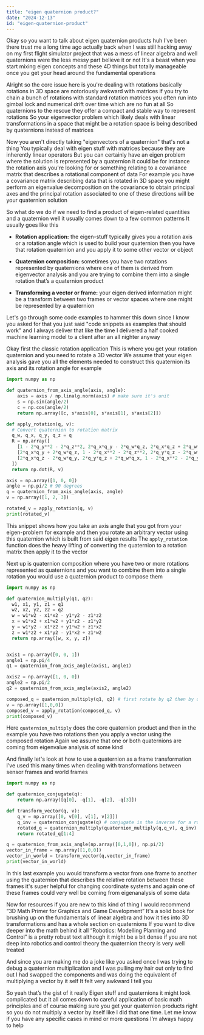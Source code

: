 ```yaml
---
title: "eigen quaternion product?"
date: "2024-12-13"
id: "eigen-quaternion-product"
---
```


Okay so you want to talk about eigen quaternion products huh I've been there trust me a long time ago actually back when I was still hacking away on my first flight simulator project that was a mess of linear algebra and well quaternions were the less messy part believe it or not It's a beast when you start mixing eigen concepts and these 4D things but totally manageable once you get your head around the fundamental operations

Alright so the core issue here is you're dealing with rotations basically rotations in 3D space are notoriously awkward with matrices if you try to chain a bunch of rotations with standard rotation matrices you often run into gimbal lock and numerical drift over time which are no fun at all So quaternions to the rescue they offer a compact and stable way to represent rotations So your eigenvector problem which likely deals with linear transformations in a space that might be a rotation space is being described by quaternions instead of matrices

Now you aren't directly taking "eigenvectors of a quaternion" that's not a thing You typically deal with eigen stuff with matrices because they are inherently linear operators But you can certainly have an eigen problem where the solution is represented by a quaternion it could be for instance the rotation axis you're looking for or something relating to a covariance matrix that describes a rotational component of data For example you have a covariance matrix describing data that is rotated in 3D space you might perform an eigenvalue decomposition on the covariance to obtain principal axes and the principal rotation associated to one of these directions will be your quaternion solution

So what do we do if we need to find a product of eigen-related quantities and a quaternion well it usually comes down to a few common patterns It usually goes like this

*   **Rotation application:** the eigen-stuff typically gives you a rotation axis or a rotation angle which is used to build your quaternion then you have that rotation quaternion and you apply it to some other vector or object

*   **Quaternion composition:** sometimes you have two rotations represented by quaternions where one of them is derived from eigenvector analysis and you are trying to combine them into a single rotation that’s a quaternion product

*   **Transforming a vector or frame:** your eigen derived information might be a transform between two frames or vector spaces where one might be represented by a quaternion

Let's go through some code examples to hammer this down since I know you asked for that you just said "code snippets as examples that should work" and I always deliver that like the time I delivered a half cooked machine learning model to a client after an all nighter anyway

Okay first the classic rotation application This is where you get your rotation quaternion and you need to rotate a 3D vector We assume that your eigen analysis gave you all the elements needed to construct this quaternion its axis and its rotation angle for example

```python
import numpy as np

def quaternion_from_axis_angle(axis, angle):
    axis = axis / np.linalg.norm(axis) # make sure it's unit
    s = np.sin(angle/2)
    c = np.cos(angle/2)
    return np.array([c, s*axis[0], s*axis[1], s*axis[2]])

def apply_rotation(q, v):
  # Convert quaternion to rotation matrix
  q_w, q_x, q_y, q_z = q
  R = np.array([
    [1 - 2*q_y**2 - 2*q_z**2, 2*q_x*q_y - 2*q_w*q_z, 2*q_x*q_z + 2*q_w*q_y],
    [2*q_x*q_y + 2*q_w*q_z, 1 - 2*q_x**2 - 2*q_z**2, 2*q_y*q_z - 2*q_w*q_x],
    [2*q_x*q_z - 2*q_w*q_y, 2*q_y*q_z + 2*q_w*q_x, 1 - 2*q_x**2 - 2*q_y**2]
  ])
  return np.dot(R, v)

axis = np.array([1, 0, 0])
angle = np.pi/2 # 90 degrees
q = quaternion_from_axis_angle(axis, angle)
v = np.array([1, 2, 3])

rotated_v = apply_rotation(q, v)
print(rotated_v)
```

This snippet shows how you take an axis angle that you got from your eigen-problem for example and then you rotate an arbitrary vector using this quaternion which is built from said eigen results The `apply_rotation` function does the heavy lifting of converting the quaternion to a rotation matrix then apply it to the vector

Next up is quaternion composition where you have two or more rotations represented as quaternions and you want to combine them into a single rotation you would use a quaternion product to compose them

```python
import numpy as np

def quaternion_multiply(q1, q2):
  w1, x1, y1, z1 = q1
  w2, x2, y2, z2 = q2
  w = w1*w2 - x1*x2 - y1*y2 - z1*z2
  x = w1*x2 + x1*w2 + y1*z2 - z1*y2
  y = w1*y2 - x1*z2 + y1*w2 + z1*x2
  z = w1*z2 + x1*y2 - y1*x2 + z1*w2
  return np.array([w, x, y, z])


axis1 = np.array([0, 0, 1])
angle1 = np.pi/4
q1 = quaternion_from_axis_angle(axis1, angle1)

axis2 = np.array([1, 0, 0])
angle2 = np.pi/2
q2 = quaternion_from_axis_angle(axis2, angle2)

composed_q = quaternion_multiply(q1, q2) # first rotate by q2 then by q1. It's the same as matrix product.
v = np.array([1,0,0])
composed_v = apply_rotation(composed_q, v)
print(composed_v)
```

Here `quaternion_multiply` does the core quaternion product and then in the example you have two rotations then you apply a vector using the composed rotation Again we assume that one or both quaternions are coming from eigenvalue analysis of some kind

And finally let's look at how to use a quaternion as a frame transformation I’ve used this many times when dealing with transformations between sensor frames and world frames

```python
import numpy as np

def quaternion_conjugate(q):
    return np.array([q[0], -q[1], -q[2], -q[3]])

def transform_vector(q, v):
    q_v = np.array([0, v[0], v[1], v[2]])
    q_inv = quaternion_conjugate(q) # conjugate is the inverse for a rotation
    rotated_q = quaternion_multiply(quaternion_multiply(q,q_v), q_inv)
    return rotated_q[1:4]

q = quaternion_from_axis_angle(np.array([0,1,0]), np.pi/2)
vector_in_frame = np.array([1,0,0])
vector_in_world = transform_vector(q,vector_in_frame)
print(vector_in_world)
```

In this last example you would transform a vector from one frame to another using the quaternion that describes the relative rotation between these frames it's super helpful for changing coordinate systems and again one of these frames could very well be coming from eigenanalysis of some data

Now for resources if you are new to this kind of thing I would recommend “3D Math Primer for Graphics and Game Development” It's a solid book for brushing up on the fundamentals of linear algebra and how it ties into 3D transformations and has a whole section on quaternions If you want to dive deeper into the math behind it all “Robotics: Modelling Planning and Control” is a pretty robust text although it might be a bit dense if you are not deep into robotics and control theory the quaternion theory is very well treated

And since you are making me do a joke like you asked once I was trying to debug a quaternion multiplication and I was pulling my hair out only to find out I had swapped the components and was doing the equivalent of multiplying a vector by it self It felt very awkward I tell you

So yeah that’s the gist of it really Eigen stuff and quaternions it might look complicated but it all comes down to careful application of basic math principles and of course making sure you get your quaternion products right so you do not multiply a vector by itself like I did that one time. Let me know if you have any specific cases in mind or more questions I’m always happy to help
